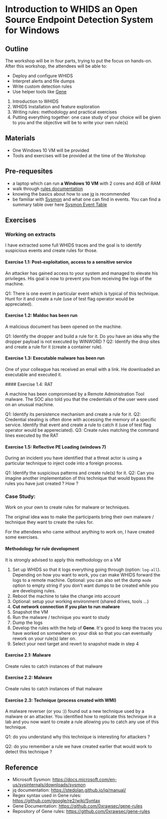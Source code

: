 # Introduction to WHIDS an Open Source Endpoint Detection System for Windows 

## Outline

The workshop will be in four parts, trying to put the focus on hands-on.
After this workshop, the attendees will be able to:

 * Deploy and configure WHIDS
 * Interpret alerts and file dumps
 * Write custom detection rules
 * Use helper tools like [Gene](https://github.com/0xrawsec/gene)

1. Introduction to WHIDS
2. WHIDS Installation and feature exploration
3. Writing rules: methodology and practical exercises
4. Putting everything together: one case study of your choice will be given to you and the objective will be to write your own rule(s)

## Materials

* One Windows 10 VM will be provided
* Tools and exercises will be provided at the time of the Workshop

## Pre-requesites

* a laptop which can run **a Windows 10 VM** with 2 cores and 4GB of RAM
* walk through [rules documentation](https://rawsec.lu/doc/gene/1.6/)
* knowing the basics about how to use [jq](https://stedolan.github.io/jq/) is recommended
* be familiar with [Sysmon](https://docs.microsoft.com/en-us/sysinternals/downloads/sysmon) and what one can find in events. You can find a summary table over here [Sysmon Event Table](https://rawsec.lu/blog/posts/2017/Sep/19/sysmon-events-table/)

## Exercises

### Working on extracts

I have extracted some full WHIDS traces and the goal is to identify suspicious
events and create rules for those.

#### Exercise 1.1: Post-exploitation, access to a sensitive service

An attacker has gained access to your system and managed to elevate his privileges.
His goal is now to prevent you from receiving the logs of the machine.

Q1: There is one event in particular event which is typical of this technique. Hunt for it and create a rule (use of test flag operator would be appreciated).

#### Exercise 1.2: Maldoc has been run

A malicious document has been opened on the machine. 

Q1: Identify the dropper and build a rule for it. Do you have an idea why the dropper payload is not executed by WINWORD ?
Q2: Identify the drop sites and create a rule for it (create a container rule). 

#### Exercise 1.3: Executable malware has been run 

One of your colleague has received an email with a link.
He downloaded an executable and executed it.

#### Exercise 1.4: RAT

A machine has been compromised by a Remote Administration Tool malware.
The SOC also told you that the credentials of the user were used on an unusual machine.

Q1: Identify its persistence mechanism and create a rule for it.
Q2: Credential stealing is often done with accessing the memory of a specific service. Identify that event and create a rule to catch it (use of test flag operator would be appereciated).
Q3: Create rules matching the command lines executed by the RAT

#### Exercise 1.5: Reflective PE Loading (windows 7)

During an incident you have identified that a threat actor is using a particular
technique to inject code into a foreign process.

Q1: Identify the suspicious patterns and create rule(s) for it.
Q2: Can you imagine another implementation of this technique that would bypass the rules you have just created ? How ?

### Case Study:

Work on your own to create rules for malware or techniques.

The original idea was to make the participants bring their own malware / technique they want to create the rules for.

For the attendees who came without anything to work on, I have created some exercises.

#### Methodology for rule development

It is strongly advised to apply this methodology on a VM

1. Set up WHIDS so that it logs everything going through (option: `log-all`). Depending on how you want to work, you can make WHIDS forward the logs to a remote machine. Optional: you can also set the dump `mode` option to empty string if you don't want dumps to be created while you are developing rules. 
2. Reboot the machine to take the change into account
3. Optional: setup your working environment (shared drives, tools ...)
4. **Cut network connection if you plan to run malware**
5. Snapshot the VM
6. Run the malware / technique you want to study
7. Dump the logs 
8. Develop the rules with the help of **Gene**. It's good to keep the traces you have worked on somewhere on your disk so that you can eventually rework on your rule(s) later on.
9. Select your next target and revert to snapshot made in step 4


#### Exercise 2.1: Malware

Create rules to catch instances of that malware

#### Exercise 2.2: Malware

Create rules to catch instances of that malware

#### Exercise 2.3: Technique (process created with WMI)

A malware reverser (or you :)) found out a new technique used by a malware or an attacker.
You identified how to replicate this technique in a lab and you now want to create a rule allowing you to catch any use of this technique.

Q1: do you understand why this technique is interesting for attackers ?

Q2: do you remember a rule we have created earlier that would work to detect this technique ?

## Reference

* Microsoft Sysmon: https://docs.microsoft.com/en-us/sysinternals/downloads/sysmon
* jq documentation: https://stedolan.github.io/jq/manual/
* Regex syntax used in Gene rules: https://github.com/google/re2/wiki/Syntax
* Gene Documentation: https://github.com/0xrawsec/gene-rules
* Repository of Gene rules: https://github.com/0xrawsec/gene-rules